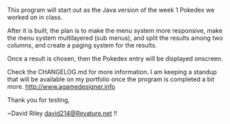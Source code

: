 This program will start out as the Java version of the week 1 Pokedex we worked on in class. 

After it is built, the plan is to make the menu system more responsive, make the menu system multilayered (sub menus), and split
the results among two columns, and create a paging system for the results. 

Once a result is chosen, then the Pokedex entry will be displayed onscreen.

Check the CHANGELOG.md for more information. I am keeping a standup that will be available on my portfolio once the program is completed a bit more.
http://www.agamedesigner.info

Thank you for testing,

~David Riley
david214@Revature.net
!!
